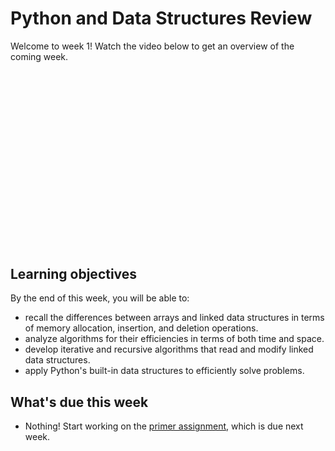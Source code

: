 # Python and Data Structures Review

Welcome to week 1! Watch the video below to get an overview of the coming week.

<div
  style="position: relative; padding-bottom: 56.25%; height: 0;">
  <iframe
    src=""
    title="YouTube video player"
    frameborder="0"
    allow="accelerometer; autoplay; clipboard-write; encrypted-media; gyroscope; picture-in-picture"
    allowfullscreen
    style="position: absolute; top: 0; left: 0; width: 100%; height: 100%;">
  </iframe>
</div>

## Learning objectives

By the end of this week, you will be able to:

- recall the differences between arrays and linked data structures in terms of memory allocation, insertion, and deletion operations.
- analyze algorithms for their efficiencies in terms of both time and space.
- develop iterative and recursive algorithms that read and modify linked data structures.
- apply Python's built-in data structures to efficiently solve problems.

## What's due this week

- Nothing! Start working on the [primer assignment](/lessons/week-01/primer.html), which is due next week.
